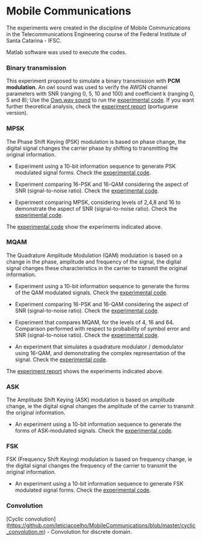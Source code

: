 # Mobile Communications

The experiments were created in the discipline of Mobile Communications in the Telecommunications Engineering course of the Federal Institute of Santa Catarina - IFSC.

Matlab software was used to execute the codes.

### Binary transmission

This experiment proposed to simulate a binary transmission with **PCM modulation**. An owl sound was used to verify the AWGN channel parameters with SNR (ranging 0, 5, 10 and 100) and coefficient k (ranging 0, 5 and 8); Use the [Own.wav sound](https://github.com/leticiacoelho/MobileCommunications/blob/master/owl.wav) to run the [experimental code](https://github.com/leticiacoelho/MobileCommunications/blob/master/binary_transmission.m). If you want further theoretical analysis, check the [experiment report](https://github.com/leticiacoelho/MobileCommunications/blob/master/binary_transmission.pdf) (portuguese version).

### MPSK

The Phase Shift Keying (PSK) modulation is based on phase change, the digital signal changes the carrier phase by shifting to transmitting the original information.

* Experiment using a 10-bit information sequence to generate PSK modulated signal forms. Check the [experimental code](https://github.com/leticiacoelho/MobileCommunications/blob/master/ASK_PSK_FSK.m).

* Experiment comparing 16-PSK and 16-QAM considering the aspect of SNR (signal-to-noise ratio). Check the [experimental code](https://github.com/leticiacoelho/MobileCommunications/blob/master/16PSK_16QAM.m).

* Experiment comparing MPSK, considering levels of 2,4,8 and 16 to demonstrate the aspect of SNR (signal-to-noise ratio). Check the  [experimental code](https://github.com/leticiacoelho/MobileCommunications/blob/master/MPSK.m).

The [experimental code](https://github.com/leticiacoelho/MobileCommunications/blob/master/ASK_MPSK_FSK_MQAM.pdf) show the experiments indicated above.

### MQAM

The Quadrature Amplitude Modulation (QAM) modulation is based on a change in the phase, amplitude and frequency of the signal,  the digital signal changes these characteristics in the carrier to transmit the original information.

* Experiment using a 10-bit information sequence to generate the forms of the QAM modulated signals. Check the [experimental code](https://github.com/leticiacoelho/MobileCommunications/blob/master/ASK_PSK_QAM.m).

* Experiment comparing 16-PSK and 16-QAM considering the aspect of SNR (signal-to-noise ratio). Check the [experimental code](https://github.com/leticiacoelho/MobileCommunications/blob/master/16PSK_16QAM.m).

* Experiment that compares MQAM, for the levels of 4, 16 and 64. Comparison performed with respect to probability of symbol error and SNR (signal-to-noise ratio). Check the [experimental code](https://github.com/leticiacoelho/MobileCommunications/blob/master/MQAM.m).

* An experiment that simulates a quadrature modulator / demodulator using 16-QAM, and demonstrating the complex representation of the signal. Check the [experimental code](https://github.com/letiqueton/MobileCommunications/blob/master/16QAM.m).

The [experiment report](https://github.com/leticiacoelho/MobileCommunications/blob/master/ASK_MPSK_FSK_MQAM.pdf) shows the experiments indicated above.

### ASK
The Amplitude Shift Keying (ASK) modulation is based on amplitude change, ie the digital signal changes the amplitude of the carrier to transmit the original information.

* An experiment using a 10-bit information sequence to generate the forms of ASK-modulated signals. Check the [experimental code](https://github.com/letiqueton/MobileCommunications/blob/master/ASK_PSK_QAM.m).

### FSK
FSK (Frequency Shift Keying) modulation is based on frequency change, ie the digital signal changes the frequency of the carrier to transmit the original information.

* An experiment using a 10-bit information sequence to generate FSK modulated signal forms. Check the [experimental code](https://github.com/leticiacoelho/MobileCommunications/blob/master/ASK_PSK_FSK.m).

### Convolution
[Cyclic convolution] (https://github.com/leticiacoelho/MobileCommunications/blob/master/cyclic_convolution.m) - Convolution for discrete domain.
